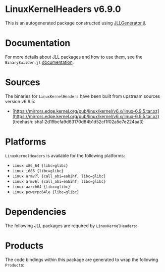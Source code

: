 # LinuxKernelHeaders v6.9.0
This is an autogenerated package constructed using [JLLGenerator.jl](https://github.com/JuliaPackaging/BinaryBuilder2.jl/tree/main/JLLGenerator.jl).

# Documentation
For more details about JLL packages and how to use them, see the `BinaryBuilder.jl` [documentation](https://docs.binarybuilder.org/stable/jll/).

# Sources
The binaries for `LinuxKernelHeaders` have been built from upstream sources version v6.9.5:

 - [https://mirrors.edge.kernel.org/pub/linux/kernel/v6.x/linux-6.9.5.tar.xz](https://mirrors.edge.kernel.org/pub/linux/kernel/v6.x/linux-6.9.5.tar.xz) (treehash: sha1:2d19bcfa9d63170d84b1d52cf1f02a5e7e224aa3)
# Platforms

`LinuxKernelHeaders` is available for the following platforms:

 - `Linux x86_64 {libc=glibc}`
 - `Linux i686 {libc=glibc}`
 - `Linux armv7l {call_abi=eabihf, libc=glibc}`
 - `Linux armv6l {call_abi=eabihf, libc=glibc}`
 - `Linux aarch64 {libc=glibc}`
 - `Linux powerpc64le {libc=glibc}`
# Dependencies
The following JLL packages are required by `LinuxKernelHeaders`:

# Products

The code bindings within this package are generated to wrap the following `Product`s:
<TODO>


